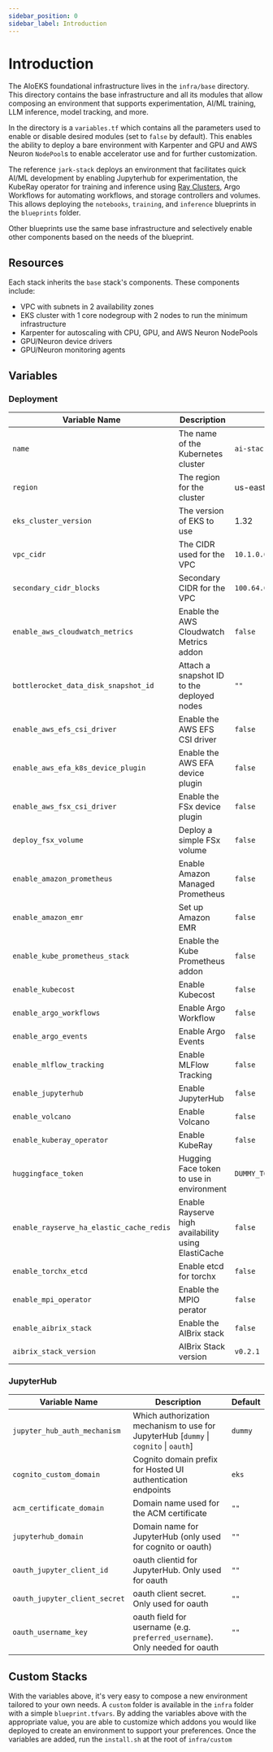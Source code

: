 ```yaml
---
sidebar_position: 0
sidebar_label: Introduction
---
```


# Introduction

The AIoEKS foundational infrastructure lives in the `infra/base` directory. This directory contains the base
infrastructure and all its modules that allow composing an environment that supports experimentation, AI/ML training,
LLM inference, model tracking, and more.

In the directory is a `variables.tf` which contains all the parameters used to enable or disable desired modules (set to
`false` by default). This enables the ability to deploy a bare environment with Karpenter and GPU and AWS Neuron
`NodePool`s to enable accelerator use and for further customization.

The reference `jark-stack` deploys an environment that facilitates quick AI/ML development by enabling Jupyterhub for
experimentation, the KubeRay operator for training and inference
using [Ray Clusters](https://docs.ray.io/en/latest/cluster/getting-started.html), Argo Workflows for automating
workflows, and storage controllers and volumes. This allows deploying the `notebooks`, `training`, and `inference`
blueprints in the `blueprints` folder.

Other blueprints use the same base infrastructure and selectively enable other components based on the needs of the
blueprint.

## Resources

Each stack inherits the `base` stack's components. These components include:

- VPC with subnets in 2 availability zones
- EKS cluster with 1 core nodegroup with 2 nodes to run the minimum infrastructure
- Karpenter for autoscaling with CPU, GPU, and AWS Neuron NodePools
- GPU/Neuron device drivers
- GPU/Neuron monitoring agents

## Variables

### Deployment

| Variable Name                            | Description                                        | Default                 |
|------------------------------------------|----------------------------------------------------|-------------------------|
| `name`                                   | The name of the Kubernetes cluster                 | `ai-stack`              |
| `region`                                 | The region for the cluster                         | us-east-1               |
| `eks_cluster_version`                    | The version of EKS to use                          | 1.32                    |
| `vpc_cidr`                               | The CIDR used for the VPC                          | `10.1.0.0/21`           |
| `secondary_cidr_blocks`                  | Secondary CIDR for the VPC                         | `100.64.0.0/16`         |
| `enable_aws_cloudwatch_metrics`          | Enable the AWS Cloudwatch Metrics addon            | `false`                 |
| `bottlerocket_data_disk_snapshot_id`     | Attach a snapshot ID to the deployed nodes         | `""`                    |
| `enable_aws_efs_csi_driver`              | Enable the AWS EFS CSI driver                      | `false`                 |
| `enable_aws_efa_k8s_device_plugin`       | Enable the AWS EFA device plugin                   | `false`                 |
| `enable_aws_fsx_csi_driver`              | Enable the FSx device plugin                       | `false`                 |
| `deploy_fsx_volume`                      | Deploy a simple FSx volume                         | `false`                 |
| `enable_amazon_prometheus`               | Enable Amazon Managed Prometheus                   | `false`                 |
| `enable_amazon_emr`                      | Set up Amazon EMR                                  | `false`                 |
| `enable_kube_prometheus_stack`           | Enable the Kube Prometheus addon                   | `false`                 |
| `enable_kubecost`                        | Enable Kubecost                                    | `false`                 |
| `enable_argo_workflows`                  | Enable Argo Workflow                               | `false`                 |
| `enable_argo_events`                     | Enable Argo Events                                 | `false`                 |
| `enable_mlflow_tracking`                 | Enable MLFlow Tracking                             | `false`                 |
| `enable_jupyterhub`                      | Enable JupyterHub                                  | `false`                 |
| `enable_volcano`                         | Enable Volcano                                     | `false`                 |
| `enable_kuberay_operator`                | Enable KubeRay                                     | `false`                 |
| `huggingface_token`                      | Hugging Face token to use in environment           | `DUMMY_TOKEN_REPLACE_ME` |
| `enable_rayserve_ha_elastic_cache_redis` | Enable Rayserve high availability using ElastiCache | `false`                 |
| `enable_torchx_etcd`                     | Enable etcd for torchx                             | `false`                 |
| `enable_mpi_operator`                    | Enable the MPIO perator                            | `false`                 |
| `enable_aibrix_stack`                    | Enable the AIBrix stack                            | `false`                 |
| `aibrix_stack_version`                   | AIBrix Stack version                               | `v0.2.1`                |
### JupyterHub

| Variable Name                 | Description                                                                           | Default |
|-------------------------------|---------------------------------------------------------------------------------------|---------|
| `jupyter_hub_auth_mechanism`  | Which authorization mechanism to use for JupyterHub [`dummy` \| `cognito` \| `oauth`] | `dummy` |
| `cognito_custom_domain`       | Cognito domain prefix for Hosted UI authentication endpoints                          | `eks`   |
| `acm_certificate_domain`      | Domain name used for the ACM certificate                                              | `""`    |
| `jupyterhub_domain`           | Domain name for JupyterHub (only used for cognito or oauth)                           | `""`    |
| `oauth_jupyter_client_id`     | oauth clientid for JupyterHub. Only used for oauth                                    | `""`    |
| `oauth_jupyter_client_secret` | oauth client secret. Only used for oauth                                              | `""`    |
| `oauth_username_key`          | oauth field for username (e.g. `preferred_username`). Only needed for oauth           | `""`    |

## Custom Stacks

With the variables above, it's very easy to compose a new environment tailored to your own needs. A `custom` folder is
available in the `infra` folder with a simple `blueprint.tfvars`. By adding the variables above with the appropriate
value, you are able to customize which addons you would like deployed to create an environment to support your
preferences. Once the variables are added, run the `install.sh` at the root of `infra/custom`
